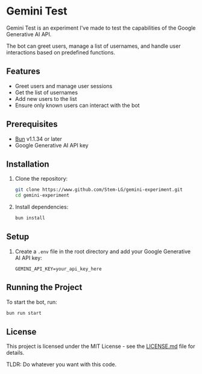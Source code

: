 # Gemini Test

Gemini Test is an experiment I've made to test the capabilities of the Google Generative AI API.

The bot can greet users, manage a list of usernames, and handle user interactions based on predefined functions.

## Features

-   Greet users and manage user sessions
-   Get the list of usernames
-   Add new users to the list
-   Ensure only known users can interact with the bot

## Prerequisites

-   [Bun](https://bun.sh) v1.1.34 or later
-   Google Generative AI API key

## Installation

1. Clone the repository:

    ```bash
    git clone https://www.github.com/Stem-LG/gemini-experiment.git
    cd gemini-experiment
    ```

2. Install dependencies:

    ```bash
    bun install
    ```

## Setup

1. Create a `.env` file in the root directory and add your Google Generative AI API key:

    ```env
    GEMINI_API_KEY=your_api_key_here
    ```

## Running the Project

To start the bot, run:

```bash
bun run start
```

## License

This project is licensed under the MIT License - see the [LICENSE.md](LICENSE.md) file for details.

TLDR: Do whatever you want with this code.
